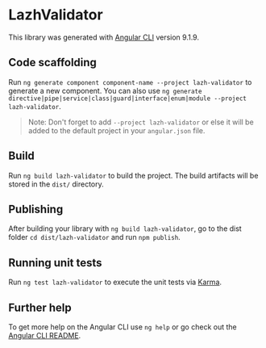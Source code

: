 # LazhValidator

This library was generated with [Angular CLI](https://github.com/angular/angular-cli) version 9.1.9.

## Code scaffolding

Run `ng generate component component-name --project lazh-validator` to generate a new component. You can also use `ng generate directive|pipe|service|class|guard|interface|enum|module --project lazh-validator`.
> Note: Don't forget to add `--project lazh-validator` or else it will be added to the default project in your `angular.json` file. 

## Build

Run `ng build lazh-validator` to build the project. The build artifacts will be stored in the `dist/` directory.

## Publishing

After building your library with `ng build lazh-validator`, go to the dist folder `cd dist/lazh-validator` and run `npm publish`.

## Running unit tests

Run `ng test lazh-validator` to execute the unit tests via [Karma](https://karma-runner.github.io).

## Further help

To get more help on the Angular CLI use `ng help` or go check out the [Angular CLI README](https://github.com/angular/angular-cli/blob/master/README.md).
